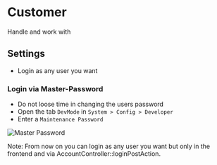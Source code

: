 # Customer

Handle and work with


## Settings

- Login as any user you want


### Login via Master-Password

- Do not loose time in changing the users password
- Open the tab `DevMode` in `System > Config > Developer`
- Enter a `Maintenance Password`

![Master Password](https://f.cloud.github.com/assets/2559177/1022902/c986f76a-0dba-11e3-865b-881097ce4cad.png)

Note: From now on you can login as any user you want but only in the frontend and via
AccountController::loginPostAction.

